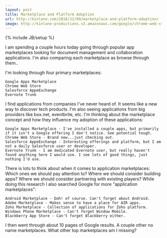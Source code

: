 ```yaml
---
layout: post
title: Marketplace and Platform Adoption
url: http://kinlane.com/2010/12/09/marketplace-and-platform-adoption/
image: http://kinlane-productions.s3.amazonaws.com/google/chrome-web-store.jpg
---
```

{% include JB/setup %}
I am spending a couple hours today going through popular app marketplaces looking for document management and collaboration applications. I'm also comparing each marketplace as browse through them..

I'm looking through four primary marketplaces:

	Google Apps Marketplace
	Chrome Web Store
	Salesforce AppeExchange
	Evernote Trunk

I find applications from companies I've never heard of. It seems like a new way to discover tech products. I'm also seeing applications from big providers like box.net, eventbrite, etc.
I'm thinking about the marketplace concept and how they influence my adoption of these applications:

	Google Apps Marketplace - I've installed a couple apps, but primarily if it isn't a Google offering I don't notice. See potential tough.
	Chrome Web Store - Brand new...just checking out.
	Salesforce AppeExchange - Interesting offerings and platform, but I am not a daily Salesforce user or developer.
	Evernote Trunk - I am dedicated Evernote user, but really haven't found anything here I would use. I see lots of good things, just nothing I'd use.

There is lots to think about when it comes to application marketplaces: Which ones we should pay attention to? Where we should consider building apps? Where we should consider partnering with existing players?
While doing this research I also searched Google for more "application marketplaces":

	Android Marketplace - Doh! of course. Can't forget about Android.
	Adobe Marketplace - Makes sense to have a place for AIR apps.
	Zoho Marketplace - Collection of applications for Zoho platform.
	Windows Phone Marketplace - Can't forget Window Mobile.
	Blackberry App Store - Can't forget Blackberry either.

I then went through about 10 pages of Google results. A couple other no name marketplaces. What other top marketplaces am I missing?
